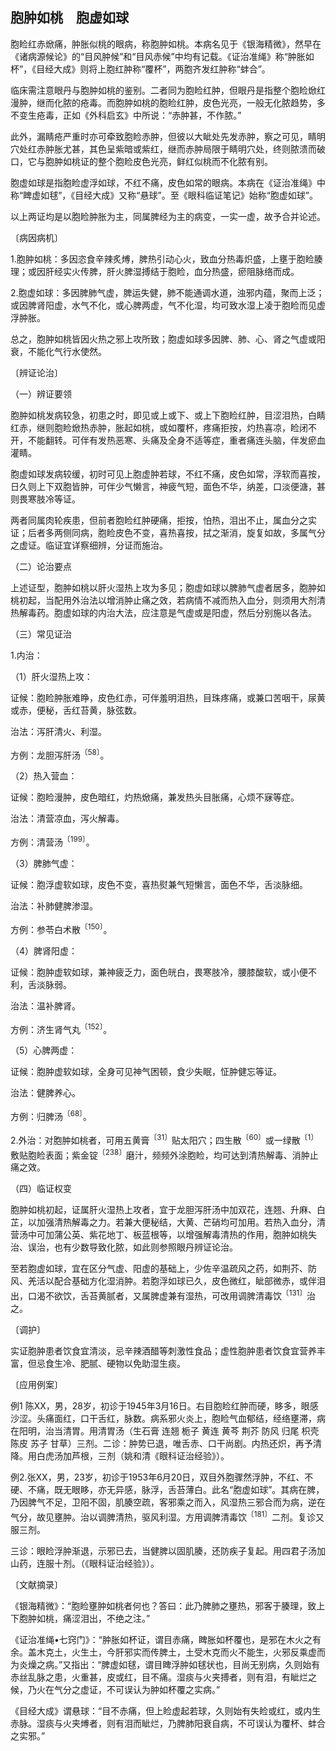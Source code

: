 ## 胞肿如桃　胞虚如球

胞睑红赤焮痛，肿胀似桃的眼病，称胞肿如桃。本病名见于《银海精微》，然早在《诸病源候论》的“目风肿候”和“目风赤候”中均有记载。《证治准绳》称“肿胀如杯”，《目经大成》则将上胞红肿称“覆杯”，两胞齐发红肿称“蚌合”。

临床需注意眼丹与胞肿如桃的鉴别。二者同为胞睑红肿，但眼丹是指整个胞睑焮红漫肿，继而化脓的疮毒。而胞肿如桃的胞睑红肿，皮色光亮，一般无化脓趋势，多不变生疮毒，正如《外科启玄》中所说：“赤肿甚，不作脓。”

此外，漏睛疮严重时亦可牵致胞睑赤肿，但彼以大眦处先发赤肿，察之可见，睛明穴处红赤肿胀尤甚，其色呈紫暗或紫红，继而赤肿局限于睛明穴处，终则脓溃而破口，它与胞肿如桃证的整个胞睑皮色光亮，鲜红似桃而不化脓有别。

胞虚如球是指胞睑虚浮如球，不红不痛，皮色如常的眼病。本病在《证治准绳》中称“睥虚如毬”，《目经大成》又称“悬球”。至《眼科临证笔记》始称“胞虚如球”。

以上两证均是以胞睑肿胀为主，同属脾经为主的病变，一实一虚，故予合并论述。

〔病因病机〕

1.胞肿如桃：多因恣食辛辣炙煿，脾热引动心火，致血分热毒炽盛，上壅于胞睑腠理；或因肝经实火传脾，肝火脾湿搏结于胞睑，血分热盛，瘀阻脉络而成。

2.胞虚如球：多因脾肺气虚，脾运失健，肺不能通调水道，浊邪内蕴，聚而上泛；或因脾肾阳虚，水气不化，或心脾两虚，气不化湿，均可致水湿上凌于胞睑而见虚浮肿胀。

总之，胞肿如桃皆因火热之邪上攻所致；胞虚如球多因脾、肺、心、肾之气虚或阳衰，不能化气行水使然。

〔辨证论治〕

（一）辨证要领

胞肿如桃发病较急，初患之时，即见或上或下、或上下胞睑红肿，目涩泪热，白睛红赤，继则胞睑焮热赤肿，胀起如桃，或如覆杯，疼痛拒按，灼热喜凉，睑闭不开，不能翻转。可伴有发热恶寒、头痛及全身不适等症，重者痛连头脑，伴发瘀血灌睛。

胞虚如球发病较缓，初时可见上胞虚肿若球，不红不痛，皮色如常，浮软而喜按，日久则上下双胞皆肿，可伴少气懒言，神疲气短，面色不华，纳差，口淡便溏，甚则畏寒肢冷等证。

两者同属肉轮疾患，但前者胞睑红肿硬痛，拒按，怕热，泪出不止，属血分之实证；后者多两侧同病，胞睑皮色不变，喜热喜按，拭之渐消，旋复如故，多属气分之虚证。临证宜详察细辨，分证而施治。

（二）论治要点

上述证型，胞肿如桃以肝火湿热上攻为多见；胞虚如球以脾肺气虚者居多，胞肿如桃初起，当配用外治法以增消肿止痛之效，若病情不减而热入血分，则须用大剂清热解毒药。胞虚如球的内治大法，应注意是气虚或是阳虚，然后分别施以各法。

（三）常见证治

1.内治：

（1）肝火湿热上攻：

证候：胞睑肿胀难睁，皮色红赤，可伴羞明泪热，目珠疼痛，或兼口苦咽干，尿黄或赤，便秘，舌红苔黄，脉弦数。

治法：泻肝清火、利湿。

方例：龙胆泻肝汤<sup>〔58〕</sup>。

（2）热入营血：

证候：胞睑漫肿，皮色暗红，灼热焮痛，兼发热头目胀痛，心烦不寐等症。

治法：清营凉血，泻火解毒。

方例：清营汤<sup>〔199〕</sup>。

（3）脾肺气虚：

证候：胞浮虚软如球，皮色不变，喜热熨兼气短懒言，面色不华，舌淡脉细。

治法：补肺健脾渗湿。

方例：参苓白术散<sup>〔150〕</sup>。

（4）脾肾阳虚：

证候：胞肿虚软如球，兼神疲乏力，面色㿠白，畏寒肢冷，腰膝酸软，或小便不利，舌淡脉弱。

治法：温补脾肾。

方例：济生肾气丸<sup>〔152〕</sup>。

（5）心脾两虚：

证候：胞肿虚软如球，全身可见神气困顿，食少失眠，怔肿健忘等证。

治法：健脾养心。

方例：归脾汤<sup>〔68〕</sup>。

2.外治：对胞肿如桃者，可用五黄膏<sup>〔31〕</sup>贴太阳穴；四生散<sup>〔60〕</sup>或一绿散<sup>〔1〕</sup>敷贴胞睑表面；紫金锭<sup>〔238〕</sup>磨汁，频频外涂胞睑，均可达到清热解毒、消肿止痛之效。

（四）临证权变

胞肿如桃初起，证属肝火湿热上攻者，宜于龙胆泻肝汤中加双花，连翘、升麻、白芷，以加强清热解毒之力。若兼大便秘结，大黄、芒硝均可加用。若热入血分，清营汤中可加蒲公英、紫花地丁、板蓝根等，以增强解毒清热的作用，胞肿如桃失治、误治，也有少数导致化脓，如此则参照眼丹辨证论治。

至若胞虚如球，宜在区分气虚、阳虚的基础上，少佐辛温疏风之药，如荆芥、防风、羌活以配合基础方化湿消肿。若胞浮如球已久，皮色微红，眦部微赤，或伴泪出，口渴不欲饮，舌苔黄腻者，又属脾虚兼有湿热，可改用调脾清毒饮<sup>〔131〕</sup>治之。

〔调护〕

实证胞肿患者饮食宜清淡，忌辛辣酒醋等刺激性食品；虚性胞肿患者饮食宜营养丰富，但忌食生冷、肥腻、硬物以免助湿生痰。

〔应用例案〕

例1 陈XX，男，28岁，初诊于1945年3月16日。右目胞睑红肿而硬，眵多，眼感沙涩。头痛面红，口干舌红，脉数。病系邪火炎上，胞睑气血郁结，经络壅滞，病在阳明，治当清胃。用清胃汤（生石膏 连翘 栀子 黄连 黄芩 荆芥 防风 归尾 枳壳 陈皮 苏子 甘草）三剂。二诊：肿势已退，唯舌赤、口干尚剧。内热还炽，再予清降。用白虎汤加芦根，三剂（姚和清《眼科证治经验》）。

例2.张XX，男，23岁，初诊于1953年6月20日，双目外胞骤然浮肿，不红、不硬、不痛，既无眼眵，亦无异感，脉浮，舌苔薄白。此名“胞虚如球”。其病在脾，乃因脾气不足，卫阳不固，肌腠空疏，客邪乘之而入，风湿热三邪合而为病，逆在气分，故见壅肿。治以调脾清热，驱风利湿。方用调脾清毒饮<sup>〔181〕</sup>二剂。复诊又服三剂。

三诊：眼睑浮肿渐退，示邪已去，当健脾以固肌腠，还防疾子复起。用四君子汤加山药，连服十剂。（《眼科证治经验》）。

〔文献摘录〕

《银海精微》：“胞睑壅肿如桃者何也？答曰：此乃脾肺之壅热，邪客于腠理，致上下胞肿如桃，痛涩泪出，不绝之注。”

《证治准绳•七窍门》：“肿胀如杯证，谓目赤痛，睥胀如杯覆也，是邪在木火之有余。盖木克土，火生土，今肝邪实而传脾土，土受木克而火不能生，火邪反乘虚而为炎燥之病。”又指出：“脾虚如毬，谓目睥浮肿如毬状也，目尚无别病，久则始有赤丝乱脉之患，火重甚，皮或红，目不痛。湿痰与火夹搏者，则有泪，有眦烂之候，乃火在气分之虚证，不可误认为肿如杯覆之实病。”

《目经大成》谓悬球：“目不赤痛，但上睑虚起若球，久则始有失睑或红，或内生赤脉。湿痰与火夹煿者，则有泪而眦烂，乃脾肺阳衰自病，不可误认为覆杯、蚌合之实邪。”
